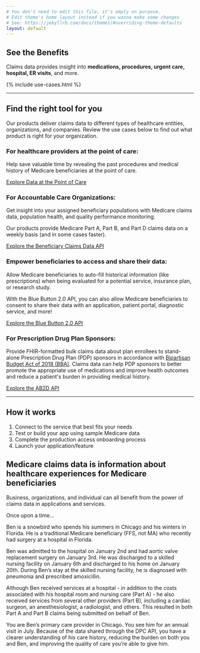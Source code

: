 ```yaml
---
# You don't need to edit this file, it's empty on purpose.
# Edit theme's home layout instead if you wanna make some changes
# See: https://jekyllrb.com/docs/themes/#overriding-theme-defaults
layout: default
---
```

## See the Benefits

Claims data provides insight into **medications, procedures, urgent care, hospital, ER visits**, and more.

{% include use-cases.html %}

---

<section id="getStarted"></section>

## Find the right tool for you

Our products deliver claims data to different types of healthcare entities, organizations, and companies. Review the use cases below to find out what product is right for your organization.

### For healthcare providers at the point of care:

Help save valuable time by revealing the past procedures and medical history of Medicare beneficiaries at the point of care.

<a class="ds-c-button ds-c-button--primary ds-c-button--inverse ds-u-font-weight--normal" href="http://dpc.cms.gov">Explore Data at the Point of Care</a>

### For Accountable Care Organizations:

Get insight into your assigned beneficiary populations with Medicare claims data, population health, and quality performance monitoring.

Our products provide Medicare Part A, Part B, and Part D claims data on a weekly basis (and in some cases faster).

<a class="ds-c-button ds-c-button--primary ds-c-button--inverse ds-u-font-weight--normal" href="http://bcda.cms.gov">Explore the Beneficiary Claims Data API</a>

### Empower beneficiaries to access and share their data:

Allow Medicare beneficiaries to auto-fill historical information (like prescriptions) when being evaluated for a potential service, insurance plan, or research study.

With the Blue Button 2.0 API, you can also allow Medicare beneficiaries to consent to share their data with an application, patient portal, diagnostic service, and more!

<a class="ds-c-button ds-c-button--primary ds-c-button--inverse ds-u-font-weight--normal" href="http://bluebutton.cms.gov">Explore the Blue Button 2.0 API</a>

### For Prescription Drug Plan Sponsors:

Provide FHIR-formatted bulk claims data about plan enrollees to stand-alone Prescription Drug Plan (PDP) sponsors in accordance with [Bipartisan Budget Act of 2018 (BBA)](https://www.congress.gov/bill/115th-congress/house-bill/1892/text). Claims data can help PDP sponsors to better promote the appropriate use of medications and improve health outcomes and reduce a patient's burden in providing medical history.

<a class="ds-c-button ds-c-button--primary ds-c-button--inverse ds-u-font-weight--normal" href="http://ab2d.cms.gov">Explore the AB2D API</a>

---

## How it works

<ol class="ds-c-list ds-u-margin-bottom--4" aria-labelledby="ordered-list-id">
  <li>Connect to the service that best fits your needs</li>
	<li>Test or build your app using sample Medicare data</li>
  <li>Complete the production access onboarding process</li>
	<li>Launch your application/feature</li>
</ol>

## Medicare claims data is information about healthcare experiences for Medicare beneficiaries

Business, organizations, and individual can all benefit from the power of claims data in applications and services.

Once upon a time...

Ben is a snowbird who spends his summers in Chicago and his winters in Florida. He is a traditional Medicare beneficiary (FFS, not MA) who recently had surgery at a hospital in Florida.

Ben was admitted to the hospital on January 2nd and had aortic valve replacement surgery on January 3rd. He was discharged to a skilled nursing facility on January 6th and discharged to his home on January 20th. During Ben’s stay at the skilled nursing facility, he is diagnosed with pneumonia and prescribed amoxicillin.

Although Ben received services at a hospital - in addition to the costs associated with his hospital room and nursing care (Part A) - he also received services from several other providers (Part B), including a cardiac surgeon, an anesthesiologist, a radiologist, and others. This resulted in both Part A and Part B claims being submitted on behalf of Ben.

You are Ben’s primary care provider in Chicago. You see him for an annual visit in July. Because of the data shared through the DPC API, you have a clearer understanding of his care history, reducing the burden on both you and Ben, and improving the quality of care you’re able to give him.
